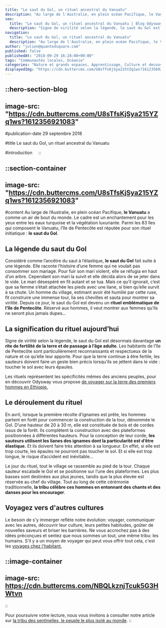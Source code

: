 ```yaml
---
title: "Le saut du Gol, un rituel ancestral du Vanuatu"
description: "Au large de l'Australie, en plein océan Pacifique, le Vanuatu a comme un air de bout du monde. Le cadre est un enchantement pour les yeux entre les eaux turquoises et la végétation luxuriante. Parmi les 83 îles qui composent le Vanuatu, l'île de Pentecôte est reputée pour son rituel ..."
seo:
  title: "Le saut du Gol, un rituel ancestral du Vanuatu | Blog Odysway"
  description: "Signe de virilité selon la légende, le saut du Gol est désormais davantage un rite de fertilité de la terre et de passage à l'age adulte."
navigation:
  title: "Le saut du Gol, un rituel ancestral du Vanuatu"
  description: "Au large de l'Australie, en plein océan Pacifique, le Vanuatu a comme un air de bout du monde. Le cadre est un enchantement pour les yeux entre les eaux turquoises et la végétation luxuriante. Parmi les 83 îles qui composent le Vanuatu, l'île de Pentecôte est reputée pour son rituel ..."
author: "julien@quantedsquare.com"
published: false
publishedAt: "2018-09-29 16:28:00+00:00"
tags: "Communautés locales, Océanie"
categories: "Nature et grands espaces, Apprentissage, Culture et decouverte, Developpement Personnel"
displayedImg: "https://cdn.buttercms.com/U8sTfsKjSya215YZq1ws?1612356921083"
---
```


::hero-section-blog
---
image-src: "https://cdn.buttercms.com/U8sTfsKjSya215YZq1ws?1612356921083"
---
#publication-date
29 septembre 2018

#title
Le saut du Gol, un rituel ancestral du Vanuatu

#introduction
   
::

::section-container
---
image-src: "https://cdn.buttercms.com/U8sTfsKjSya215YZq1ws?1612356921083"
---
#content
Au large de l’Australie, en plein océan Pacifique, **le Vanuatu** a comme un air de bout du monde. Le cadre est un enchantement pour les yeux entre les eaux turquoise et la végétation luxuriante. Parmi les 83 îles qui composent le Vanuatu, l’île de Pentecôte est réputée pour son rituel initiatique : **le saut du Gol**.

## La légende du saut du Gol

Considéré comme l’ancêtre du saut à l’élastique, **le saut du Gol** fait suite à une légende. Elle raconte l’histoire d’une femme qui ne voulait pas consommer son mariage. Pour fuir son mari violent, elle se réfugia en haut d’un arbre. Cependant son mari la suivit et elle décida alors de se jeter dans le vide. Le mari désespéré en fit autant et se tua. Mais ce qu’il ignorait, c’est que sa femme s’était attachée les pieds avec une liane, si bien qu’elle survit à sa chute. Un homme du village, estimant avoir été humilié par cette ruse, fit construire une immense tour, lia ses chevilles et sauta pour montrer sa virilité. Depuis ce jour, le saut du Gol est devenu un **rituel emblématique de l’île de Pentecôte**. Réservé aux hommes, il veut montrer aux femmes qu’ils ne seront plus jamais dupes…

## La signification du rituel aujourd’hui

Signe de virilité selon la légende, le saut du Gol est désormais davantage **un rite de fertilité de la terre et de passage à l’âge adulte**. Les habitants de l’île de Pentecôte sont particulièrement reconnaissants et respectueux de la nature et ce qu’elle leur apporte. Pour que la terre continue à être fertile, les sauteurs doivent faire un geste bien précis lorsqu’ils se jettent dans le vide : toucher le sol avec leurs épaules.

Les rituels représentent les spécificités mêmes des anciens peuples, pour en découvrir Odysway vous propose [de voyager sur la terre des premiers hommes en Ethiopie.](https://odysway.com/voyages/voyage-ethiopie-vallee-omo-surma?utm_source=article&utm_medium=blog&utm_campaign=saut+du+gol)

## Le déroulement du rituel

En avril, lorsque la première récolte d’ignames est prête, les hommes partent en forêt pour commencer la construction de la tour, dénommée le Gol. D’une hauteur de 20 à 30 m, elle est constituée de bois et de cordes issus de la forêt. Ils complètent la construction avec des plateformes positionnées à différentes hauteurs. Pour la conception de leur corde, **les sauteurs utilisent les lianes des ignames dont la particularité est d’être élastique.** Et ils doivent faire très attention à sa longueur. En effet, si elle est trop courte, les épaules ne pourront pas toucher le sol. Et si elle est trop longue, le risque d’accident est inévitable…

Le jour du rituel, tout le village se rassemble au pied de la tour. Chaque sauteur escalade le Gol et se positionne sur l’une des plateformes. Les plus basses sont destinées aux plus jeunes, tandis que la plus élevée est réservée au chef du village. Tout au long de cette cérémonie traditionnelle, **la tribu célèbre ces hommes en entonnant des chants et des danses pour les encourager**.

## Voyagez vers d'autres cultures

Le besoin de s'y immerger reflète notre évolution: voyager, communiquer avec les autres, découvrir leur culture, leurs petites habitudes, goûter de nouvelles saveurs et briser les barrières. Ne vous accrochez pas à des idées préconçues et sentez que nous sommes un tout, une même tribu: les humains. S'il y a un moyen de voyager qui peut vous offrir tout cela, c'est les [voyages chez l'habitant.](https://odysway.com/thematiques/sejours-chez-l-habitant)[](https://odysway.com/thematiques/sejours-chez-l-habitant)

::image-container
---
image-src: https://cdn.buttercms.com/NBQLkznjTcuk5G3HWtvn
---
::

Pour poursuivre votre lecture, nous vous invitons à consulter notre article sur [la tribu des sentinelles, le peuple le plus isolé au monde](https://odysway.com/tout-savoir-sur-la-tribu-des-sentinelles-le-peuple-le-plus-isole-au-monde).
::
